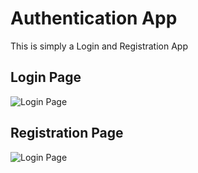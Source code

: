 
# Authentication App 

This is simply a Login and Registration App



## Login Page

![Login Page](https://user-images.githubusercontent.com/98307295/199017304-4e157711-1f75-4e20-9c95-5327390ea40c.png)


## Registration Page

![Login Page](https://user-images.githubusercontent.com/98307295/199017540-ec52551f-3fa4-43b9-9510-af1c0907162e.png)

